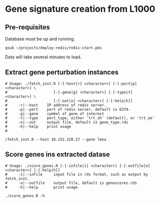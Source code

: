 # Gene signature creation from L1000

## Pre-requisites

Database must be up and running.

```
qsub ~/projects/deploy-redis/redis-start.pbs
```

Data will take several minutes to load. 

## Extract gene perturbation instances

```
# Usage: ./fetch_inst.R [-[-host|r] <character>] [-[-port|p] <character>] \
#                     [-[-gene|g] <character>] [-[-type|t] <character>] \
#                     [-[-out|o] <character>] [-[-help|h]]
#     -r|--host    IP address of redis server.
#     -p|--port    port of redis server, default is 6379.
#     -g|--gene    symbol of gene of interest
#     -t|--type    pert_type, either 'trt_sh' (default), or 'trt_oe'
#     -o|--out     output file, default is gene_type.rds
#     -h|--help    print usage
#

/fetch_inst.R --host 10.152.220.27 --gene lmna

```

## Score genes ins extracted datase

```
# Usage: ./score_genes.R [-[-infile|i] <character>] [-[-outfile|o] <character>] [-[-help|h]]
#     -i|--infile     input file in rds format, such as output by fetch_inst.
#     -o|--outfile    output file, default is genescores.rds
#     -h|--help       print usage

./score_genes.R -h
    
```